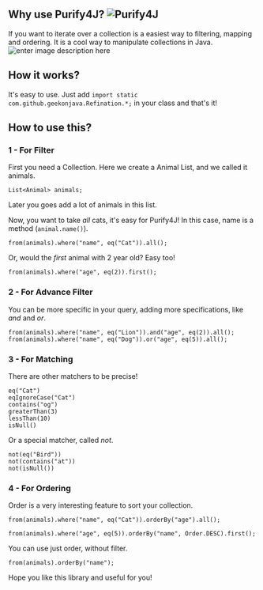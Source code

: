 
## Why use Purify4J? ![Purify4J](https://img.shields.io/badge/Maven-Purify4J-green.svg)
If you want to iterate over a collection is a easiest way to filtering, mapping and ordering. It is a cool way to manipulate collections in Java.
![enter image description here](https://i.ibb.co/0q50xmK/purify4j.png)

## How it works?
It's easy to use. Just add `import static com.github.geekonjava.Refination.*;` in your class and that's it!
## How to use this?
### 1 - For Filter

First you need a Collection. Here we create a Animal List, and we called it animals.

    List<Animal> animals;

Later you goes add a lot of animals in this list.

Now, you want to take  _all_  cats, it's easy for Purify4J! In this case, name is a method (`animal.name()`).

    from(animals).where("name", eq("Cat")).all();

Or, would the  _first_  animal with 2 year old? Easy too!

    from(animals).where("age", eq(2)).first();

### 2 - For Advance Filter

You can be more specific in your query, adding more specifications, like  _and_  and  _or_.

    from(animals).where("name", eq("Lion")).and("age", eq(2)).all();
    from(animals).where("name", eq("Dog")).or("age", eq(5)).all();

### 3 - For Matching

There are other matchers to be precise!

    eq("Cat")
    eqIgnoreCase("Cat")
    contains("og")
    greaterThan(3)
    lessThan(10)
    isNull()

Or a special matcher, called  _not_.

    not(eq("Bird"))
    not(contains("at"))
    not(isNull())

### 4 - For Ordering

Order is a very interesting feature to sort your collection.

    from(animals).where("name", eq("Cat")).orderBy("age").all();

    from(animals).where("age", eq(5)).orderBy("name", Order.DESC).first();

You can use just order, without filter.

    from(animals).orderBy("name");

Hope you like this library and useful for you!
